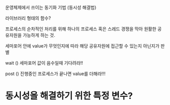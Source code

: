 ---
---

운영체제에서 쓰이는 동기화 기법 (동시성 해결법)

라이브러리 형태의 함수? 

프로세스의 순차적인 처리를 위해 하나의 프로세스 혹은 스레드 경쟁을 막아 원활한 공유자원을 가능하게 하는 것.



세마포어 안에 value가 무엇인지에 따라 해당 공유자원에 접근할 수 있는지 아닌지가 판별

wait () 세마포어 값이 음수일때 기다려라!! 

post () 진행중인 프로세스가 끝나면 value를 더해라!!! 

# 동시성을 해결하기 위한 특정 변수? 

